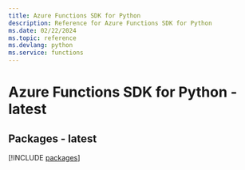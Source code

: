 ```yaml
---
title: Azure Functions SDK for Python
description: Reference for Azure Functions SDK for Python
ms.date: 02/22/2024
ms.topic: reference
ms.devlang: python
ms.service: functions
---
```

# Azure Functions SDK for Python - latest
## Packages - latest
[!INCLUDE [packages](functions-index.md)]